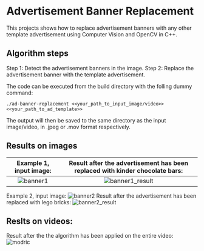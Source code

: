 # Advertisement Banner Replacement

This projects shows how to replace advertisement banners with any other template advertisement using Computer Vision and OpenCV in C++.

## Algorithm steps
Step 1: Detect the advertisement banners in the image.
Step 2: Replace the advertisement banner with the template advertisement.

The code can be executed from the build directory with the folling dummy command:
```
./ad-banner-replacement <<your_path_to_input_image/video>> <<your_path_to_ad_template>>
```

The output will then be saved to the same directory as the input image/video, in .jpeg or .mov format respectively.

## Results on images
Example 1, input image:           | Result after the advertisement has been replaced with kinder chocolate bars:
:-------------------------:|:-------------------------:
![banner1](https://user-images.githubusercontent.com/43403875/188171887-8a6325b9-31e3-40d7-b5c6-5c241ecbbaec.jpeg)  |  ![banner1_result](https://user-images.githubusercontent.com/43403875/188171905-fb11870c-810d-4ba0-8ab8-bdc461de159f.jpeg)

Example 2, input image:
![banner2](https://user-images.githubusercontent.com/43403875/188172130-8fc854b8-4c29-452e-83a0-de496170512e.jpeg)
Result after the advertisement has been replaced with lego bricks:
![banner2_result](https://user-images.githubusercontent.com/43403875/188172138-6308c74c-b70c-4345-a782-23f0f5d34cba.jpeg)

## Reslts on videos:
Result after the the algorithm has been applied on the entire video:
![modric](https://user-images.githubusercontent.com/43403875/188172240-56d098da-b6e5-4422-ade0-681dfa40879a.gif)
